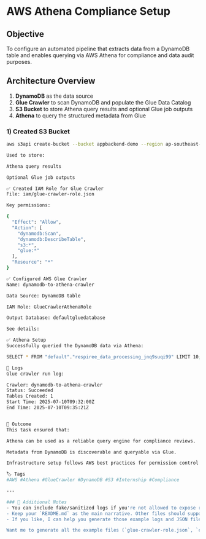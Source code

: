 # AWS Athena Compliance Setup


## Objective

To configure an automated pipeline that extracts data from a DynamoDB table and enables querying via AWS Athena for compliance and data audit purposes.

## Architecture Overview

1. **DynamoDB** as the data source  
2. **Glue Crawler** to scan DynamoDB and populate the Glue Data Catalog  
3. **S3 Bucket** to store Athena query results and optional Glue job outputs  
4. **Athena** to query the structured metadata from Glue

### 1) Created S3 Bucket

```bash
aws s3api create-bucket --bucket appbackend-demo --region ap-southeast-1

Used to store:

Athena query results

Optional Glue job outputs

✅ Created IAM Role for Glue Crawler
File: iam/glue-crawler-role.json

Key permissions:

{
  "Effect": "Allow",
  "Action": [
    "dynamodb:Scan",
    "dynamodb:DescribeTable",
    "s3:*",
    "glue:*"
  ],
  "Resource": "*"
}

✅ Configured AWS Glue Crawler
Name: dynamodb-to-athena-crawler

Data Source: DynamoDB table

IAM Role: GlueCrawlerAthenaRole

Output Database: defaultgluedatabase

See details: 

✅ Athena Setup
Successfully queried the DynamoDB data via Athena:

SELECT * FROM "default"."respiree_data_processing_jnq9suqi99" LIMIT 10;

📁 Logs
Glue crawler run log:

Crawler: dynamodb-to-athena-crawler
Status: Succeeded
Tables Created: 1
Start Time: 2025-07-10T09:32:00Z
End Time: 2025-07-10T09:35:21Z


🎯 Outcome
This task ensured that:

Athena can be used as a reliable query engine for compliance reviews.

Metadata from DynamoDB is discoverable and queryable via Glue.

Infrastructure setup follows AWS best practices for permission control and modularity.

🏷️ Tags
#AWS #Athena #GlueCrawler #DynamoDB #S3 #Internship #Compliance

---

### 🧩 Additional Notes
- You can include fake/sanitized logs if you're not allowed to expose real names or data.
- Keep your `README.md` as the main narrative. Other files should support it, not overwhelm it.
- If you like, I can help you generate those example logs and JSON files as well.

Want me to generate all the example files (`glue-crawler-role.json`, `crawler-config.md`, `crawler-run-log.txt`, etc.) next?

